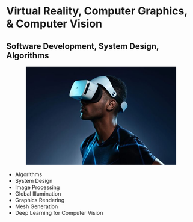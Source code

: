 # Virtual Reality, Computer Graphics, & Computer Vision
## Software Development, System Design, Algorithms
<div align="center">
    <img src="https://github.com/ApplicationDevelopmentHub/ApplicationDevelopmentHub/blob/main/vr1.JPG?raw=true" alt="Centered Image" width="400">
</div>

+ Algorithms
+ System Design
+ Image Processing
+ Global Illumination
+ Graphics Rendering
+ Mesh Generation
+ Deep Learning for Computer Vision
